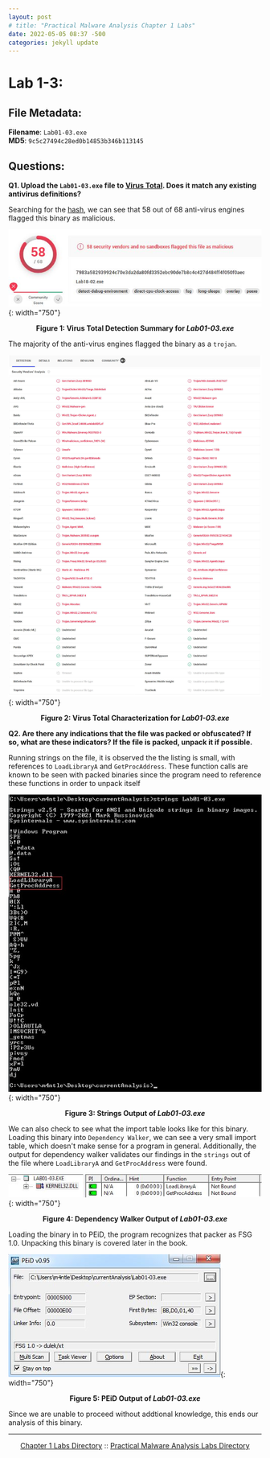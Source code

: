 ```yaml
---
layout: post
# title: "Practical Malware Analysis Chapter 1 Labs"
date: 2022-05-05 08:37 -500
categories: jekyll update
---
```


# Lab 1-3:

## File Metadata:

**Filename**: `Lab01-03.exe`   
**MD5**: `9c5c27494c28ed0b14853b346b113145`   
   
## Questions:

**Q1. Upload the `Lab01-03.exe` file to [Virus Total](https://virustotal.com). Does it match any existing antivirus definitions?**   
   
Searching for the [hash](https://www.virustotal.com/gui/file/7983a582939924c70e3da2da80fd3352ebc90de7b8c4c427d484ff4f050f0aec), we can see that 58 out of 68 anti-virus engines flagged this binary as malicious.
   
![Lab01-03.exe Virus Total 01](/assets/img/pma/ch01/lab03/picture_01.JPG){: width="750"}
<p align="center"><strong>Figure 1: Virus Total Detection Summary for <em>Lab01-03.exe</em></strong></p>
   
The majority of the anti-virus engines flagged the binary as a `trojan`.
   
![Lab01-03.exe Virus Total Characterization](/assets/img/pma/ch01/lab03/picture_02.JPG){: width="750"}
<p align="center"><strong>Figure 2: Virus Total Characterization for <em>Lab01-03.exe</em></strong></p>
   
**Q2. Are there any indications that the file was packed or obfuscated? If so, what are these indicators? If the file is packed, unpack it if possible.**   
   
Running strings on the file, it is observed the the listing is small, with references to `LoadLibraryA` and `GetProcAddress`. These function calls are known to be seen with packed binaries since the program need to reference these functions in order to unpack itself
   
![Lab01-03.exe Strings Output](/assets/img/pma/ch01/lab03/picture_03.JPG){: width="750"}
<p align="center"><strong>Figure 3: Strings Output of <em>Lab01-03.exe</em></strong></p>
   
We can also check to see what the import table looks like for this binary. Loading this binary into `Dependency Walker`, we can see a very small import table, which doesn't make sense for a program in general. Additionally, the output for dependency walker validates our findings in the `strings` out of the file where `LoadLibraryA` and `GetProcAddress` were found.
   
![Lab01-03.exe Dependency Walker Output](/assets/img/pma/ch01/lab03/picture_05.JPG){: width="750"}
<p align="center"><strong>Figure 4: Dependency Walker Output of <em>Lab01-03.exe</em></strong></p>
   
Loading the binary in to PEiD, the program recognizes that packer as FSG 1.0. Unpacking this binary is covered later in the book.
   
![Lab01-03.exe PEiD Output](/assets/img/pma/ch01/lab03/picture_04.JPG){: width="750"}
<p align="center"><strong>Figure 5: PEiD Output of <em>Lab01-03.exe</em></strong></p>
   
Since we are unable to proceed without addtional knowledge, this ends our analysis of this binary.


---
<p align="center"><a href="/write_ups/pma/ch01/chapter_01_directory">Chapter 1 Labs Directory</a> :: <a href="/practical-malware-analysis/">Practical Malware Analysis Labs Directory</a></p>